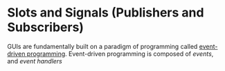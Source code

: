 # Slots and Signals (Publishers and Subscribers)
GUIs are fundamentally built on a paradigm of programming called [event-driven programming](https://en.wikipedia.org/wiki/Event-driven_programming). Event-driven programming
is composed of _events_,  and _event handlers_
